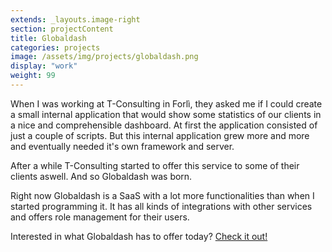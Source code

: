 ```yaml
---
extends: _layouts.image-right
section: projectContent
title: Globaldash
categories: projects
image: /assets/img/projects/globaldash.png
display: "work"
weight: 99
---
```


When I was working at T-Consulting in Forlì, they asked me if I could create a small internal application that would show some statistics of our clients in a nice and comprehensible dashboard. At first the application consisted of just a couple of scripts. But this internal application grew more and more and eventually needed it's own framework and server.

After a while T-Consulting started to offer this service to some of their clients aswell. And so Globaldash was born.

Right now Globaldash is a SaaS with a lot more functionalities than when I started programming it. It has all kinds of integrations with other services and offers role management for their users.

Interested in what Globaldash has to offer today? <a href="https://globaldash.it/en-index.html" target="_blank">Check it out!</a>